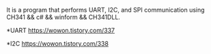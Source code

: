 It is a program that performs UART, I2C, and SPI communication using CH341 && c# && winform && CH341DLL.

*UART
https://wowon.tistory.com/337

*I2C
https://wowon.tistory.com/338

